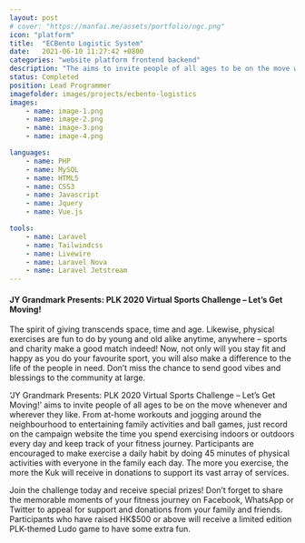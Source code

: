 ```yaml
---
layout: post
# cover: "https://manfai.me/assets/portfolio/ngc.png"
icon: "platform"
title:  "ECBento Logistic System"
date:   2021-06-10 11:27:42 +0800
categories: "website platform frontend backend"
description: "The aims to invite people of all ages to be on the move whenever and wherever they like."
status: Completed
position: Lead Programmer
imagefolder: images/projects/ecbento-logistics
images:
    - name: image-1.png
    - name: image-2.png
    - name: image-3.png
    - name: image-4.png

languages: 
    - name: PHP
    - name: MySQL
    - name: HTML5
    - name: CSS3
    - name: Javascript
    - name: Jquery
    - name: Vue.js

tools:
    - name: Laravel
    - name: Tailwindcss
    - name: Livewire
    - name: Laravel Nova
    - name: Laravel Jetstream
---
```

#### JY Grandmark Presents: PLK 2020 Virtual Sports Challenge – Let’s Get Moving!
The spirit of giving transcends space, time and age. Likewise, physical exercises are fun to do by young and old alike anytime, anywhere – sports and charity make a good match indeed! Now, not only will you stay fit and happy as you do your favourite sport, you will also make a difference to the life of the people in need. Don’t miss the chance to send good vibes and blessings to the community at large.

‘JY Grandmark Presents: PLK 2020 Virtual Sports Challenge – Let’s Get Moving!’ aims to invite people of all ages to be on the move whenever and wherever they like. From at-home workouts and jogging around the neighbourhood to entertaining family activities and ball games, just record on the campaign website the time you spend exercising indoors or outdoors every day and keep track of your fitness journey. Participants are encouraged to make exercise a daily habit by doing 45 minutes of physical activities with everyone in the family each day. The more you exercise, the more the Kuk will receive in donations to support its vast array of services.

Join the challenge today and receive special prizes! Don’t forget to share the memorable moments of your fitness journey on Facebook, WhatsApp or Twitter to appeal for support and donations from your family and friends. Participants who have raised HK$500 or above will receive a limited edition PLK-themed Ludo game to have some extra fun.